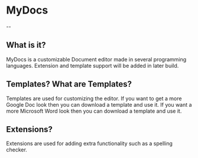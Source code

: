 # MyDocs
--

## What is it?
MyDocs is a customizable Document editor made in several programming languages. Extension and template support will be added in later build.

## Templates? What are Templates?
Templates are used for customizing the editor. If you want to get a more Google Doc look then you can download a template and use it. If you want a more Microsoft Word look then you can download a template and use it.

## Extensions?
Extensions are used for adding extra functionality such as a spelling checker.
